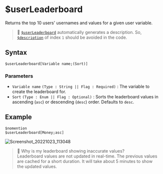 # $userLeaderboard
Returns the top 10 users' usernames and values for a given user variable.

> 📌 [`$userLeaderboard`](./userLeaderboard.md) automatically generates a description. So, [`$description`](./description.md) of index `1` should be avoided in the code.

## Syntax
```
$userLeaderboard[Variable name;(Sort)]
```

### Parameters
- `Variable name` `(Type : String || Flag : Required)` : The variable to create the leaderboard for.
- `Sort` `(Type : Enum || Flag : Optional)` : Sorts the leaderboard values in ascending (`asc`) or descending (`desc`) order. Defaults to `desc`.

## Example
```
$nomention
$userLeaderboard[Money;asc]
```
![Screenshot_20221023_113048](https://user-images.githubusercontent.com/95774950/197376578-309895b3-4e37-44c8-8bcc-acb73578fe78.png)

> 📌 Why is my leaderboard showing inaccurate values?\
Leaderboard values are not updated in real-time. The previous values are cached for a short duration. It will take about 5 minutes to show the updated values.
